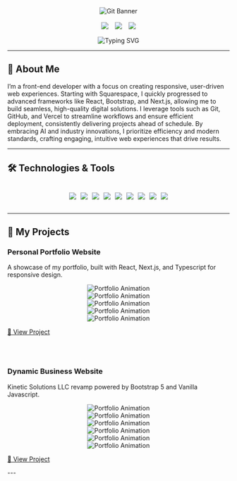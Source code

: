 <div align="center">
  <img src="./Assets/Images/bright.jpg" alt="Git Banner">
</div>
<br>
<div align="center" style="display: flex; justify-content: center; gap: 15px;">
  <a href="https://www.dustinmoore.dev"><img src="https://img.shields.io/badge/Website-Dustin%20Moore-1E90FF?style=flat-square&logo=google-chrome"></a>
  <a href="mailto:dustinmmoore@icloud.com"><img src="https://img.shields.io/badge/Email-dustinmmoore%40icloud.com-6A5ACD?style=flat-square&logo=gmail"></a>
  <a href="https://www.linkedin.com/in/dustinmmoore"><img src="https://img.shields.io/badge/LinkedIn-Dustin%20Moore-00BFFF?style=flat-square&logo=linkedin"></a>
</div>
<br>
<div align="center">
  <img src="https://readme-typing-svg.herokuapp.com?font=Fira+Code&pause=1000&color=39E8F7&width=435&lines=%23%23+%3Cdev+class%3D%22Front-End+Developer%22%3E_" alt="Typing SVG">
</div>

---

## 🚀 About Me
I’m a front-end developer with a focus on creating responsive, user-driven web experiences. Starting with Squarespace, I quickly progressed to advanced frameworks like React, Bootstrap, and Next.js, allowing me to build seamless, high-quality digital solutions. I leverage tools such as Git, GitHub, and Vercel to streamline workflows and ensure efficient deployment, consistently delivering projects ahead of schedule. By embracing AI and industry innovations, I prioritize efficiency and modern standards, crafting engaging, intuitive web experiences that drive results.

---

## 🛠️ Technologies & Tools
<br>
<div align="center" style="flex-wrap: wrap; display: flex; justify-content: center; gap: 10px;">
  <img src="https://img.shields.io/badge/Code-HTML5-informational?style=flat&logo=html5&logoColor=white&color=6A5ACD">
  <img src="https://img.shields.io/badge/Code-CSS3-informational?style=flat&logo=css3&logoColor=white&color=6495ED">
  <img src="https://img.shields.io/badge/Code-JavaScript-informational?style=flat&logo=javascript&logoColor=white&color=00BFFF">
  <img src="https://img.shields.io/badge/Code-TypeScript-informational?style=flat&logo=typescript&logoColor=white&color=6A5ACD">
  <img src="https://img.shields.io/badge/Framework-React-informational?style=flat&logo=react&logoColor=white&color=1E90FF">
  <img src="https://img.shields.io/badge/Framework-Next.js-informational?style=flat&logo=nextdotjs&logoColor=white&color=6A5ACD">
  <img src="https://img.shields.io/badge/Framework-Bootstrap-informational?style=flat&logo=bootstrap&logoColor=white&color=4169E1">
  <img src="https://img.shields.io/badge/Version Control-Git-informational?style=flat&logo=git&logoColor=white&color=00BFFF">
  <img src="https://img.shields.io/badge/Deployment-Vercel-informational?style=flat&logo=vercel&logoColor=white&color=1E90FF">
</div>
<br>

---

## 🌟 My Projects
<div align="left">
  <h3>Personal Portfolio Website</h3>
  <p>A showcase of my portfolio, built with React, Next.js, and Typescript for responsive design.</p>
  <div align="center">
    <img src="./Assets/Images/dm1.jpg" alt="Portfolio Animation">
  </div>
</div>
  <div align="center">
    <img src="./Assets/Images/dm2.jpg" alt="Portfolio Animation">
  </div>
</div>
  <div align="center">
    <img src="./Assets/Images/dm3.jpg" alt="Portfolio Animation">
  </div>
</div>
  <div align="center">
    <img src="./Assets/Images/dm4.jpg" alt="Portfolio Animation">
  </div>
</div>
  <div align="center">
    <img src="./Assets/Images/dm5.jpg" alt="Portfolio Animation">
  </div>
    <p><a href="https://github.com/dustinmmoore/magic-portfolio">🔗 View Project</a></p>
</div>
<br><br>
<div align="left">
  <h3>Dynamic Business Website</h3>
  <p>Kinetic Solutions LLC revamp powered by Bootstrap 5 and  Vanilla Javascript.</p>
  <div align="center">
    <img src="./Assets/Images/ks1.jpg" alt="Portfolio Animation">
  </div>
</div>
</div>
  <div align="center">
    <img src="./Assets/Images/ks3.jpg" alt="Portfolio Animation">
  </div>
</div>
</div>
  <div align="center">
    <img src="./Assets/Images/ks5.jpg" alt="Portfolio Animation">
  </div>
</div>
  <div align="center">
    <img src="./Assets/Images/ks6.jpg" alt="Portfolio Animation">
  </div>
</div>
  <div align="center">
    <img src="./Assets/Images/ks7.jpg" alt="Portfolio Animation">
  </div>
</div>
  <div align="center">
    <img src="./Assets/Images/ks8.jpg" alt="Portfolio Animation">
  </div>
  <p><a href="https://github.com/dustinmmoore/kineticsolutionsllc">🔗 View Project</a></p>
</div>
---

